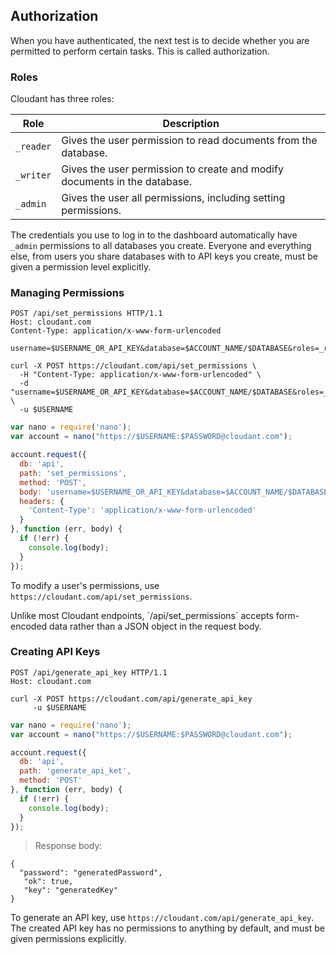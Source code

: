 ## Authorization

When you have authenticated, the next test is to decide whether you
are permitted to perform certain tasks. This is called authorization.

### Roles

Cloudant has three roles:

Role      | Description
----------|------------
`_reader` | Gives the user permission to read documents from the database.
`_writer` | Gives the user permission to create and modify documents in the database.
`_admin`  | Gives the user all permissions, including setting permissions.

The credentials you use to log in to the dashboard automatically have `_admin` permissions to all databases you create. Everyone and everything else, from users you share databases with to API keys you create, must be given a permission level explicitly.

### Managing Permissions

```http
POST /api/set_permissions HTTP/1.1
Host: cloudant.com
Content-Type: application/x-www-form-urlencoded

username=$USERNAME_OR_API_KEY&database=$ACCOUNT_NAME/$DATABASE&roles=_reader&roles=_writer
```

```shell
curl -X POST https://cloudant.com/api/set_permissions \
  -H "Content-Type: application/x-www-form-urlencoded" \
  -d "username=$USERNAME_OR_API_KEY&database=$ACCOUNT_NAME/$DATABASE&roles=_reader&roles=_writer" \
  -u $USERNAME
```

```javascript
var nano = require('nano');
var account = nano("https://$USERNAME:$PASSWORD@cloudant.com");

account.request({
  db: 'api',
  path: 'set_permissions',
  method: 'POST',
  body: 'username=$USERNAME_OR_API_KEY&database=$ACCOUNT_NAME/$DATABASE&roles=_reader&roles=_writer',
  headers: {
    'Content-Type': 'application/x-www-form-urlencoded'
  }
}, function (err, body) {
  if (!err) {
    console.log(body);
  }
});
```

To modify a user's permissions, use `https://cloudant.com/api/set_permissions`.

<aside>Unlike most Cloudant endpoints, `/api/set_permissions` accepts form-encoded data rather than a JSON object in the request body.</aside>

### Creating API Keys

```http
POST /api/generate_api_key HTTP/1.1
Host: cloudant.com
```

```shell
curl -X POST https://cloudant.com/api/generate_api_key
     -u $USERNAME
```

```javascript
var nano = require('nano');
var account = nano("https://$USERNAME:$PASSWORD@cloudant.com");

account.request({
  db: 'api',
  path: 'generate_api_ket',
  method: 'POST'
}, function (err, body) {
  if (!err) {
    console.log(body);
  }
});
```

> Response body:

```
{
  "password": "generatedPassword",
   "ok": true,
   "key": "generatedKey"
}
```

To generate an API key, use `https://cloudant.com/api/generate_api_key`. The created API key has no permissions to anything by default, and must be given permissions explicitly.

<!--
### CORS

TODO
-->
